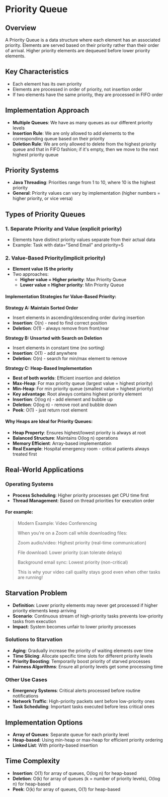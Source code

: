 # Priority Queue

## Overview
A Priority Queue is a data structure where each element has an associated priority. Elements are served based on their priority rather than their order of arrival. Higher priority elements are dequeued before lower priority elements.

## Key Characteristics
- Each element has its own priority
- Elements are processed in order of priority, not insertion order
- If two elements have the same priority, they are processed in FIFO order

## Implementation Approach
- **Multiple Queues**: We have as many queues as our different priority levels
- **Insertion Rule**: We are only allowed to add elements to the corresponding queue based on their priority
- **Deletion Rule**: We are only allowed to delete from the highest priority queue and that in FIFO fashion; if it's empty, then we move to the next highest priority queue

## Priority Systems
- **Java Threading**: Priorities range from 1 to 10, where 10 is the highest priority
- **General**: Priority values can vary by implementation (higher numbers = higher priority, or vice versa)

## Types of Priority Queues

### 1. Separate Priority and Value (explicit priority)
- Elements have distinct priority values separate from their actual data
- Example: Task with data="Send Email" and priority=5

### 2. Value-Based Priority(implicit priority)
- **Element value IS the priority**
- Two approaches:
  - **Higher value = Higher priority**: Max Priority Queue
  - **Lower value = Higher priority**: Min Priority Queue

#### Implementation Strategies for Value-Based Priority:

**Strategy A: Maintain Sorted Order**
- Insert elements in ascending/descending order during insertion
- **Insertion**: O(n) - need to find correct position
- **Deletion**: O(1) - always remove from front/rear

**Strategy B: Unsorted with Search on Deletion**
- Insert elements in constant time (no sorting)
- **Insertion**: O(1) - add anywhere
- **Deletion**: O(n) - search for min/max element to remove

**Strategy C: Heap-Based Implementation**
- **Best of both worlds**: Efficient insertion and deletion
- **Max-Heap**: For max priority queue (largest value = highest priority)
- **Min-Heap**: For min priority queue (smallest value = highest priority)
- **Key advantage**: Root always contains highest priority element
- **Insertion**: O(log n) - add element and bubble up
- **Deletion**: O(log n) - remove root and bubble down
- **Peek**: O(1) - just return root element

#### Why Heaps are Ideal for Priority Queues:
- **Heap Property**: Ensures highest/lowest priority is always at root
- **Balanced Structure**: Maintains O(log n) operations
- **Memory Efficient**: Array-based implementation
- **Real Example**: Hospital emergency room - critical patients always treated first

## Real-World Applications

### Operating Systems
- **Process Scheduling**: Higher priority processes get CPU time first
- **Thread Management**: Based on thread priorities for execution order
#### For example:
>Modern Example: Video Conferencing
>
>When you're on a Zoom call while downloading files:
>
>Zoom audio/video: Highest priority (real-time communication)
>
>File download: Lower priority (can tolerate delays)
>
>Background email sync: Lowest priority (non-critical)
>
>This is why your video call quality stays good even when other tasks are running!


## Starvation Problem
- **Definition**: Lower priority elements may never get processed if higher priority elements keep arriving
- **Scenario**: Continuous stream of high-priority tasks prevents low-priority tasks from execution
- **Impact**: System becomes unfair to lower priority processes

### Solutions to Starvation
- **Aging**: Gradually increase the priority of waiting elements over time
- **Time Slicing**: Allocate specific time slots for different priority levels
- **Priority Boosting**: Temporarily boost priority of starved processes
- **Fairness Algorithms**: Ensure all priority levels get some processing time

### Other Use Cases
- **Emergency Systems**: Critical alerts processed before routine notifications
- **Network Traffic**: High-priority packets sent before low-priority ones
- **Task Scheduling**: Important tasks executed before less critical ones

## Implementation Options
- **Array of Queues**: Separate queue for each priority level
- **Heap-based**: Using min-heap or max-heap for efficient priority ordering
- **Linked List**: With priority-based insertion

## Time Complexity
- **Insertion**: O(1) for array of queues, O(log n) for heap-based
- **Deletion**: O(k) for array of queues (k = number of priority levels), O(log n) for heap-based
- **Peek**: O(k) for array of queues, O(1) for heap-based